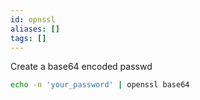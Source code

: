 ```yaml
---
id: opnssl
aliases: []
tags: []
---
```


Create a base64 encoded passwd

```bash
echo -n 'your_password' | openssl base64
```
